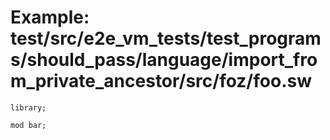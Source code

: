 # Example: test/src/e2e_vm_tests/test_programs/should_pass/language/import_from_private_ancestor/src/foz/foo.sw

```sway
library;

mod bar;

```
